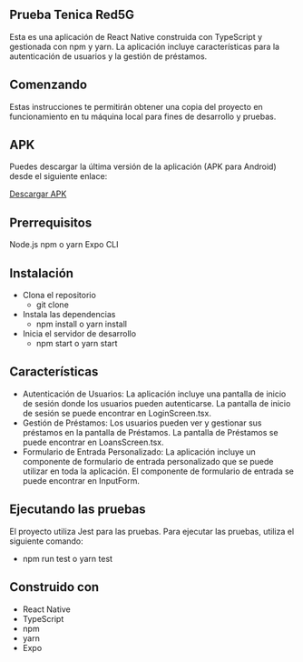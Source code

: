 ## Prueba Tenica Red5G
Esta es una aplicación de React Native construida con TypeScript y gestionada con npm y yarn. La aplicación incluye características para la autenticación de usuarios y la gestión de préstamos.

## Comenzando
Estas instrucciones te permitirán obtener una copia del proyecto en funcionamiento en tu máquina local para fines de desarrollo y pruebas.

## APK
Puedes descargar la última versión de la aplicación (APK para Android) desde el siguiente enlace:

[Descargar APK](https://expo.dev//accounts/rafamdev/projects/pruebaRed5G/builds/f8d9c69d-f0bc-4845-8860-91ca0243ae64)

## Prerrequisitos
Node.js
npm o yarn
Expo CLI

## Instalación

* Clona el repositorio
   * git clone <url-del-repositorio>
* Instala las dependencias
  * npm install o yarn install
* Inicia el servidor de desarrollo
   * npm start o yarn start
## Características
* Autenticación de Usuarios: La aplicación incluye una pantalla de inicio de sesión donde los usuarios pueden autenticarse. La pantalla de inicio de sesión se puede encontrar en LoginScreen.tsx.
* Gestión de Préstamos: Los usuarios pueden ver y gestionar sus préstamos en la pantalla de Préstamos. La pantalla de Préstamos se puede encontrar en LoansScreen.tsx.
* Formulario de Entrada Personalizado: La aplicación incluye un componente de formulario de entrada personalizado que se puede utilizar en toda la aplicación. El componente de formulario de entrada se puede encontrar en InputForm.
## Ejecutando las pruebas
El proyecto utiliza Jest para las pruebas. Para ejecutar las pruebas, utiliza el siguiente comando:
* npm run test o yarn test
## Construido con
* React Native
* TypeScript
* npm
* yarn
* Expo
